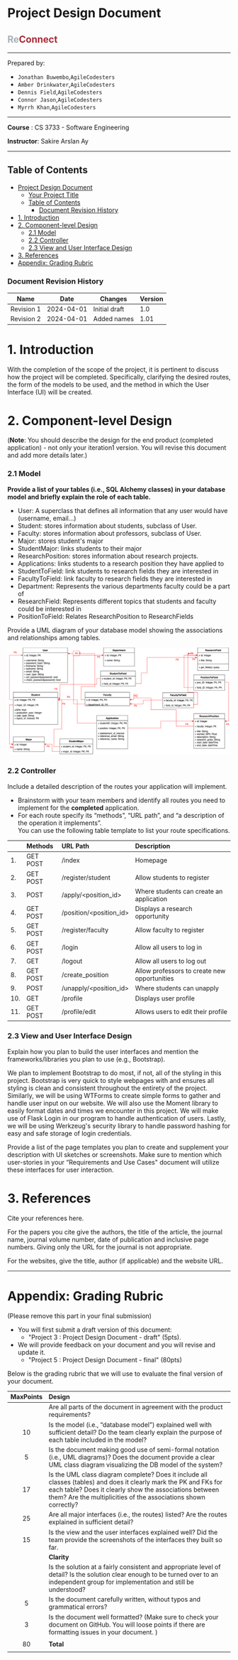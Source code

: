 # Project Design Document

## <span style="color:#a9b0b7">Re</span><span style="color:#ac2b37">Connect</span>

---

Prepared by:

- `Jonathan Buwembo`,`AgileCodesters`
- `Amber Drinkwater`,`AgileCodesters`
- `Dennis Field`,`AgileCodesters`
- `Connor Jason`,`AgileCodesters`
- `Myrrh Khan`,`AgileCodesters`

---

**Course** : CS 3733 - Software Engineering

**Instructor**: Sakire Arslan Ay

---

## Table of Contents

- [Project Design Document](#project-design-document)
  - [Your Project Title](#your-project-title)
  - [Table of Contents](#table-of-contents)
    - [Document Revision History](#document-revision-history)
- [1. Introduction](#1-introduction)
- [2. Component-level Design](#2-component-level-design)
  - [2.1 Model](#21-model)
  - [2.2 Controller](#22-controller)
  - [2.3 View and User Interface Design](#23-view-and-user-interface-design)
- [3. References](#3-references)
- [Appendix: Grading Rubric](#appendix-grading-rubric)

<a name="revision-history"> </a>

### Document Revision History

| Name       | Date       | Changes       | Version |
| ---------- | ---------- | ------------- | ------- |
| Revision 1 | 2024-04-01 | Initial draft | 1.0     |
| Revision 2 | 2024-04-01 | Added names   | 1.01    |

# 1. Introduction

With the completion of the scope of the project, it is pertinent to discuss how the project will be completed. Specifically, clarifying the desired routes, the form of the models to be used, and the method in which the User Interface (UI) will be created.

# 2. Component-level Design

(**Note**: You should describe the design for the end product (completed application) - not only your iteration1 version. You will revise this document and add more details later.)

### 2.1 Model

**Provide a list of your tables (i.e., SQL Alchemy classes) in your database model and briefly explain the role of each table.**

- User: A superclass that defines all information that any user would have (username, email...)
- Student: stores information about students, subclass of User.
- Faculty: stores information about professors, subclass of User.
- Major: stores student's major
- StudentMajor: links students to their major
- ResearchPosition: stores information about research projects.
- Applications: links students to a research position they have applied to
- StudentToField: link students to research fields they are interested in
- FacultyToField: link faculty to research fields they are interested in
- Department: Represents the various departments faculty could be a part of
- ResearchField: Represents different topics that students and faculty could be interested in
- PositionToField: Relates ResearchPosition to ResearchFields

Provide a UML diagram of your database model showing the associations and relationships among tables.

![UML Diagram](../static/DB_UML.png)

### 2.2 Controller

Include a detailed description of the routes your application will implement.

- Brainstorm with your team members and identify all routes you need to implement for the **completed** application.
- For each route specify its “methods”, “URL path”, and “a description of the operation it implements”.  
  You can use the following table template to list your route specifications.

|     | Methods  | URL Path                | Description                                  |
| :-- | :------- | :---------------------- | :------------------------------------------- |
| 1.  | GET POST | /index                  | Homepage                                     |
| 2.  | GET POST | /register/student       | Allow students to register                   |
| 3.  | POST     | /apply/<position_id>    | Where students can create an application     |
| 4.  | GET POST | /position/<position_id> | Displays a research opportunity              |
| 5.  | GET POST | /register/faculty       | Allow faculty to register                    |
| 6.  | GET POST | /login                  | Allow all users to log in                    |
| 7.  | GET      | /logout                 | Allow all users to log out                   |
| 8.  | GET POST | /create_position        | Allow professors to create new opportunities |
| 9.  | POST     | /unapply/<position_id>  | Where students can unapply                   |
| 10. | GET      | /profile                | Displays user profile                        |
| 11. | GET POST | /profile/edit           | Allows users to edit their profile           |

### 2.3 View and User Interface Design

Explain how you plan to build the user interfaces and mention the frameworks/libraries you plan to use (e.g., Bootstrap).

We plan to implement Bootstrap to do most, if not, all of the styling in this project. Bootstrap is very quick to style webpages with and ensures all styling is clean and consistent throughout the entirety of the project. Similarly, we will be using WTForms to create simple forms to gather and handle user input on our website. We will also use the Moment library to easily format dates and times we encounter in this project. We will make use of Flask Login in our program to handle authentication of users. Lastly, we will be using Werkzeug's security library to handle password hashing for easy and safe storage of login credentials.

Provide a list of the page templates you plan to create and supplement your description with UI sketches or screenshots. Make sure to mention which user-stories in your “Requirements and Use Cases" document will utilize these interfaces for user interaction.

# 3. References

Cite your references here.

For the papers you cite give the authors, the title of the article, the journal name, journal volume number, date of publication and inclusive page numbers. Giving only the URL for the journal is not appropriate.

For the websites, give the title, author (if applicable) and the website URL.

---

# Appendix: Grading Rubric

(Please remove this part in your final submission)

- You will first submit a draft version of this document:
  - "Project 3 : Project Design Document - draft" (5pts).
- We will provide feedback on your document and you will revise and update it.
  - "Project 5 : Project Design Document - final" (80pts)

Below is the grading rubric that we will use to evaluate the final version of your document.

| **MaxPoints** | **Design**                                                                                                                                                                                                                                      |
| :-----------: | :---------------------------------------------------------------------------------------------------------------------------------------------------------------------------------------------------------------------------------------------- |
|               | Are all parts of the document in agreement with the product requirements?                                                                                                                                                                       |
|      10       | Is the model (i.e., “database model”) explained well with sufficient detail? Do the team clearly explain the purpose of each table included in the model?                                                                                       |
|       5       | Is the document making good use of semi-formal notation (i.e., UML diagrams)? Does the document provide a clear UML class diagram visualizing the DB model of the system?                                                                       |
|      17       | Is the UML class diagram complete? Does it include all classes (tables) and does it clearly mark the PK and FKs for each table? Does it clearly show the associations between them? Are the multiplicities of the associations shown correctly? |
|      25       | Are all major interfaces (i.e., the routes) listed? Are the routes explained in sufficient detail?                                                                                                                                              |
|      15       | Is the view and the user interfaces explained well? Did the team provide the screenshots of the interfaces they built so far.                                                                                                                   |
|               | **Clarity**                                                                                                                                                                                                                                     |
|               | Is the solution at a fairly consistent and appropriate level of detail? Is the solution clear enough to be turned over to an independent group for implementation and still be understood?                                                      |
|       5       | Is the document carefully written, without typos and grammatical errors?                                                                                                                                                                        |
|       3       | Is the document well formatted? (Make sure to check your document on GitHub. You will loose points if there are formatting issues in your document. )                                                                                           |
|               |                                                                                                                                                                                                                                                 |
|      80       | **Total**                                                                                                                                                                                                                                       |
|               |                                                                                                                                                                                                                                                 |
